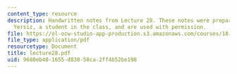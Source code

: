 ```yaml
---
content_type: resource
description: Handwritten notes from Lecture 28. These notes were prepared by Melike
  Yersiz, a student in the class, and are used with permission.
file: https://ol-ocw-studio-app-production.s3.amazonaws.com/courses/18-075-advanced-calculus-for-engineers-fall-2004/9680eb401655d83058ca2ff4b52be198_lecture28.pdf
file_type: application/pdf
resourcetype: Document
title: lecture28.pdf
uid: 9680eb40-1655-d830-58ca-2ff4b52be198
---
```

